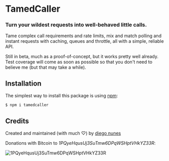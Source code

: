 TamedCaller
===========
### Turn your wildest requests into well-behaved little calls.

Tame complex call requirements and rate limits, mix and match polling and instant requests with caching, queues and throttle, all with a simple, reliable API.

Still in beta, much as a proof-of-concept, but it works pretty well already. Test coverage will come as soon as possible so that you don't need to believe me (but that may take a while).


## <a id="installation">Installation</a>
The simplest way to install this package is using [npm](http://www.npmjs.com/):
```bash
$ npm i tamedcaller
```


## <a id="credits">Credits</a>

Created and maintained (with much ♡) by [diego nunes](http://dnunes.com)

Donations with Bitcoin to _1PQyeHqusUj3SuTmw6DPqWSHptVHkYZ33R_:

![1PQyeHqusUj3SuTmw6DPqWSHptVHkYZ33R](http://chart.apis.google.com/chart?cht=qr&chs=200x200&chl=bitcoin:1PQyeHqusUj3SuTmw6DPqWSHptVHkYZ33R)
